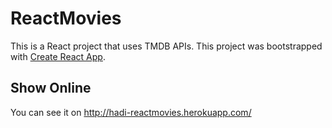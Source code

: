 # ReactMovies

This is a React project that uses TMDB APIs.
This project was bootstrapped with [Create React App](https://github.com/facebook/create-react-app).

## Show Online

You can see it on http://hadi-reactmovies.herokuapp.com/

